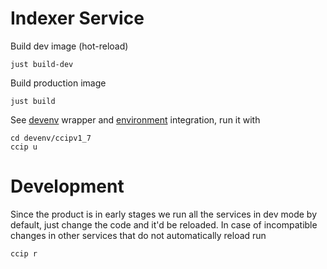 # Indexer Service
Build dev image (hot-reload)
```
just build-dev
```
Build production image
```
just build
```

See [devenv](../../devenv/ccipv1_7/services/indexer.go) wrapper and [environment](../../devenv/ccipv1_7/environment.go) integration, run it with
```
cd devenv/ccipv1_7
ccip u
```

# Development

Since the product is in early stages we run all the services in dev mode by default, just change the code and it'd be reloaded.
In case of incompatible changes in other services that do not automatically reload run
```
ccip r
```